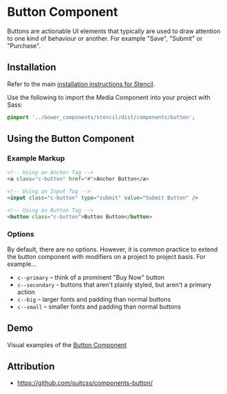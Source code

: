 # Button Component

Buttons are actionable UI elements that typically are used to draw attention to one kind of behaviour or another. For example "Save", "Submit" or "Purchase".


## Installation

Refer to the main [installation instructions for Stencil](https://github.com/mobify/stencil#installation).

Use the following to import the Media Component into your project with Sass:

```scss
@import '../bower_components/stencil/dist/components/button';
```


## Using the Button Component


### Example Markup

```html
<!-- Using an Anchor Tag -->
<a class="c-button" href="#">Anchor Button</a>

<!-- Using an Input Tag -->
<input class="c-button" type="submit" value="Submit Button" />

<!-- Using an Button Tag -->
<button class="c-button">Button Button</button>
```


### Options

By default, there are no options. However, it is common practice to extend the button component with modifiers on a project to project basis. For example...

* `c--primary` – think of a prominent "Buy Now" button
* `c--secondary` - buttons that aren't plainly styled, but aren't a primary action
* `c--big` – larger fonts and padding than normal buttons
* `c--small` – smaller fonts and padding than normal buttons


## Demo

Visual examples of the [Button Component](https://mobify.github.io/stencil/visual/components/button/index.html)


## Attribution

- https://github.com/suitcss/components-button/
